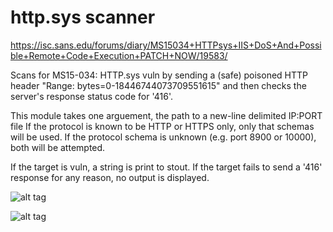 # http.sys scanner
https://isc.sans.edu/forums/diary/MS15034+HTTPsys+IIS+DoS+And+Possible+Remote+Code+Execution+PATCH+NOW/19583/

Scans for MS15-034: HTTP.sys vuln by sending a (safe) poisoned HTTP header "Range: bytes=0-18446744073709551615" and then checks the server's response status code for '416'.

This module takes one arguement, the path to a new-line delimited IP:PORT file
If the protocol is known to be HTTP or HTTPS only, only that schemas will be used.
If the protocol schema is unknown (e.g. port 8900 or 10000), both will be attempted.

If the target is vuln, a string is print to stout.
If the target fails to send a '416' response for any reason, no output is displayed.

![alt tag](http://i.imgur.com/GVjxrAP.png)

![alt tag](http://i.imgur.com/qwXg9vW.gif)
